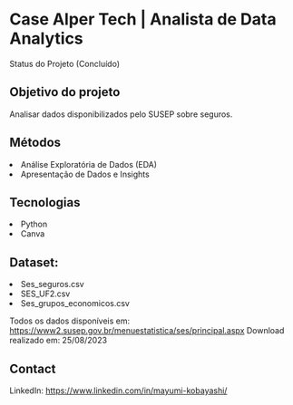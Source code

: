 # Case Alper Tech | Analista de Data Analytics
Status do Projeto (Concluído)

## Objetivo do projeto
Analisar dados disponibilizados pelo SUSEP sobre seguros. 

## Métodos
<li> Análise Exploratória de Dados (EDA) </li>
<li> Apresentação de Dados e Insights  </li>

  ## Tecnologias
<li> Python  </li>
<li> Canva  </li>

## Dataset:
<li> Ses_seguros.csv</li>
<li> SES_UF2.csv </li>
<li> Ses_grupos_economicos.csv</li>

Todos os dados disponíveis em: https://www2.susep.gov.br/menuestatistica/ses/principal.aspx
Download realizado em: 25/08/2023

## Contact
LinkedIn: https://www.linkedin.com/in/mayumi-kobayashi/
